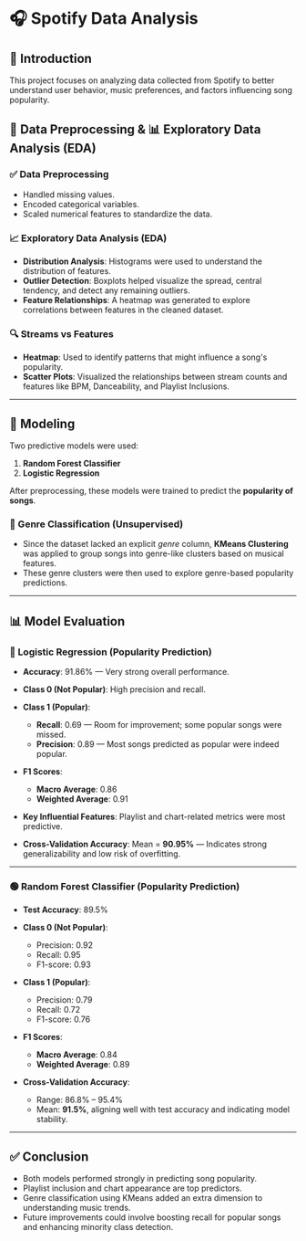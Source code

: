 # 🎧 Spotify Data Analysis

## 📌 Introduction

This project focuses on analyzing data collected from Spotify to better understand user behavior, music preferences, and factors influencing song popularity.

## 🧹 Data Preprocessing & 📊 Exploratory Data Analysis (EDA)

### ✅ Data Preprocessing

* Handled missing values.
* Encoded categorical variables.
* Scaled numerical features to standardize the data.

### 📈 Exploratory Data Analysis (EDA)

* **Distribution Analysis**: Histograms were used to understand the distribution of features.
* **Outlier Detection**: Boxplots helped visualize the spread, central tendency, and detect any remaining outliers.
* **Feature Relationships**: A heatmap was generated to explore correlations between features in the cleaned dataset.

### 🔍 Streams vs Features

* **Heatmap**: Used to identify patterns that might influence a song's popularity.
* **Scatter Plots**: Visualized the relationships between stream counts and features like BPM, Danceability, and Playlist Inclusions.

---

## 🤖 Modeling

Two predictive models were used:

1. **Random Forest Classifier**
2. **Logistic Regression**

After preprocessing, these models were trained to predict the **popularity of songs**.

### 🎯 Genre Classification (Unsupervised)

* Since the dataset lacked an explicit *genre* column, **KMeans Clustering** was applied to group songs into genre-like clusters based on musical features.
* These genre clusters were then used to explore genre-based popularity predictions.

---

## 📊 Model Evaluation

### 🔵 Logistic Regression (Popularity Prediction)

* **Accuracy**: 91.86% — Very strong overall performance.
* **Class 0 (Not Popular)**: High precision and recall.
* **Class 1 (Popular)**:

  * **Recall**: 0.69 — Room for improvement; some popular songs were missed.
  * **Precision**: 0.89 — Most songs predicted as popular were indeed popular.
* **F1 Scores**:

  * **Macro Average**: 0.86
  * **Weighted Average**: 0.91
* **Key Influential Features**: Playlist and chart-related metrics were most predictive.
* **Cross-Validation Accuracy**: Mean = **90.95%** — Indicates strong generalizability and low risk of overfitting.

---

### 🟢 Random Forest Classifier (Popularity Prediction)

* **Test Accuracy**: 89.5%
* **Class 0 (Not Popular)**:

  * Precision: 0.92
  * Recall: 0.95
  * F1-score: 0.93
* **Class 1 (Popular)**:

  * Precision: 0.79
  * Recall: 0.72
  * F1-score: 0.76
* **F1 Scores**:

  * **Macro Average**: 0.84
  * **Weighted Average**: 0.89
* **Cross-Validation Accuracy**:

  * Range: 86.8% – 95.4%
  * Mean: **91.5%**, aligning well with test accuracy and indicating model stability.

---

## ✅ Conclusion

* Both models performed strongly in predicting song popularity.
* Playlist inclusion and chart appearance are top predictors.
* Genre classification using KMeans added an extra dimension to understanding music trends.
* Future improvements could involve boosting recall for popular songs and enhancing minority class detection.

